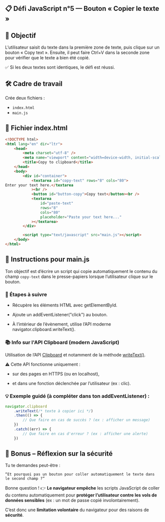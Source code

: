 ## 📋 Défi JavaScript n°5 — Bouton « Copier le texte »

## 🎯 Objectif

L’utilisateur saisit du texte dans la première zone de texte, puis clique sur un bouton « Copy text ».
Ensuite, il peut faire Ctrl+V dans la seconde zone pour vérifier que le texte a bien été copié.

✅ Si les deux textes sont identiques, le défi est réussi.

## 🛠️ Cadre de travail

Crée deux fichiers :

- `index.html`
- `main.js`

## 📄 Fichier index.html

```html
<!DOCTYPE html>
<html lang="en" dir="ltr">
	<head>
		<meta charset="utf-8" />
		<meta name="viewport" content="width=device-width, initial-scale=1.0" />
		<title>Copy to clipboard</title>
	</head>
	<body>
		<div id="container">
			<textarea id="copy-text" rows="8" cols="80">
Enter your text here.</textarea
			><br />
			<button id="button-copy">Copy text</button><br />
			<textarea
				id="paste-text"
				rows="8"
				cols="80"
				placeholder="Paste your text here..."
			></textarea>
		</div>

		<script type="text/javascript" src="main.js"></script>
	</body>
</html>
```

## 📄 Instructions pour main.js

Ton objectif est d’écrire un script qui copie automatiquement le contenu du champ `copy-text` dans le presse-papiers lorsque l’utilisateur clique sur le bouton.

### 🧩 Étapes à suivre

- Récupère les éléments HTML avec getElementById.

- Ajoute un addEventListener("click") au bouton.

- À l’intérieur de l’évènement, utilise l’API moderne navigator.clipboard.writeText().

### 📚 Info sur l'API Clipboard (modern JavaScript)

Utilisation de l’API [Clipboard](https://developer.mozilla.org/en-US/docs/Web/API/Clipboard) et notamment de la méthode [writeText()](https://developer.mozilla.org/en-US/docs/Web/API/Clipboard/writeText).

⚠️ Cette API fonctionne uniquement :

- sur des pages en HTTPS (ou en localhost),

- et dans une fonction déclenchée par l’utilisateur (ex : clic).

### 💡 Exemple guidé (à compléter dans ton addEventListener) :

```js
navigator.clipboard
	.writeText(/* texte à copier ici */)
	.then(() => {
		// Que faire en cas de succès ? (ex : afficher un message)
	})
	.catch((err) => {
		// Que faire en cas d'erreur ? (ex : afficher une alerte)
	})
```

## 🧠 Bonus – Réflexion sur la sécurité

Tu te demandes peut-être :

    “Et pourquoi pas un bouton pour coller automatiquement le texte dans le second champ ?”

Bonne question !
👉 **Le navigateur empêche** les scripts JavaScript de coller du contenu automatiquement pour **protéger l’utilisateur contre les vols de données sensibles** (ex : un mot de passe copié involontairement).

C’est donc une **limitation volontaire** du navigateur pour des raisons de **sécurité**.
